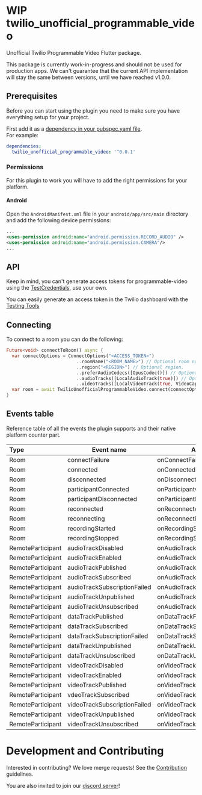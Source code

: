 # WIP twilio_unofficial_programmable_video

Unofficial Twilio Programmable Video Flutter package.

This package is currently work-in-progress and should not be used for production apps. We can't guarantee that the current API implementation will stay the same between versions, until we have reached v1.0.0.

## Prerequisites
Before you can start using the plugin you need to make sure you have everything setup for your project.

First add it as a [dependency in your pubspec.yaml file](https://flutter.dev/docs/development/packages-and-plugins/using-packages).  
For example:
```yaml
dependencies:
  twilio_unofficial_programmable_video: '^0.0.1'
```

### Permissions
For this plugin to work you will have to add the right permissions for your platform.

#### Android
Open the `AndroidManifest.xml` file in your `android/app/src/main` directory and add the following device permissions:
```xml
...
<uses-permission android:name="android.permission.RECORD_AUDIO" />
<uses-permission android:name="android.permission.CAMERA"/>
...
```

## API

Keep in mind, you can't generate access tokens for programmable-video using the [TestCredentials](https://www.twilio.com/docs/iam/test-credentials#supported-resources), use your own.

You can easily generate an access token in the Twilio dashboard with the [Testing Tools](https://www.twilio.com/console/video/project/testing-tools)

## Connecting

To connect to a room you can do the following:

```dart
Future<void> connectToRoom() async {
  var connectOptions = ConnectOptions("<ACCESS_TOKEN>")
                          ..roomName("<ROOM_NAME>") // Optional room name.
                          ..region("<REGION>") // Optional region.
                          ..preferAudioCodecs([OpusCodec()]) // Optional list of preferred AudioCodecs.
                          ..audioTracks([LocalAudioTrack(true)]) // Optional list of audio tracks.
                          ..videoTracks([LocalVideoTrack(true, VideoCapturer.FRONT_CAMERA)]); // Optional list of video tracks.
  var room = await TwilioUnofficialProgrammableVideo.connect(connectOptions);
}
```

## Events table
Reference table of all the events the plugin supports and their native platform counter part.

| Type              | Event name                   | Android                        | iOS |
| :---------------- | ---------------------------- | ------------------------------ | --- |
| Room              | connectFailure               | onConnectFailure               |     |
| Room              | connected                    | onConnected                    |     | 
| Room              | disconnected                 | onDisconnected                 |     |
| Room              | participantConnected         | onParticipantConnected         |     |
| Room              | participantDisconnected      | onParticipantDisconnected      |     |
| Room              | reconnected                  | onReconnected                  |     |
| Room              | reconnecting                 | onReconnecting                 |     |
| Room              | recordingStarted             | onRecordingStarted             |     |
| Room              | recordingStopped             | onRecordingStopped             |     |
| RemoteParticipant | audioTrackDisabled           | onAudioTrackDisabled           |     |
| RemoteParticipant | audioTrackEnabled            | onAudioTrackEnabled            |     |
| RemoteParticipant | audioTrackPublished          | onAudioTrackPublished          |     |
| RemoteParticipant | audioTrackSubscribed         | onAudioTrackSubscribed         |     |
| RemoteParticipant | audioTrackSubscriptionFailed | onAudioTrackSubscriptionFailed |     |
| RemoteParticipant | audioTrackUnpublished        | onAudioTrackUnpublished        |     |
| RemoteParticipant | audioTrackUnsubscribed       | onAudioTrackUnsubscribed       |     |
| RemoteParticipant | dataTrackPublished           | onDataTrackPublished           |     |
| RemoteParticipant | dataTrackSubscribed          | onDataTrackSubscribed          |     |
| RemoteParticipant | dataTrackSubscriptionFailed  | onDataTrackSubscriptionFailed  |     |
| RemoteParticipant | dataTrackUnpublished         | onDataTrackUnpublished         |     |
| RemoteParticipant | dataTrackUnsubscribed        | onDataTrackUnsubscribed        |     |
| RemoteParticipant | videoTrackDisabled           | onVideoTrackDisabled           |     |
| RemoteParticipant | videoTrackEnabled            | onVideoTrackEnabled            |     |
| RemoteParticipant | videoTrackPublished          | onVideoTrackPublished          |     |
| RemoteParticipant | vdeoTrackSubscribed          | onVideoTrackSubscribed         |     |
| RemoteParticipant | videoTrackSubscriptionFailed | onVideoTrackSubscriptionFailed |     |
| RemoteParticipant | videoTrackUnpublished        | onVideoTrackUnpublished        |     |
| RemoteParticipant | videoTrackUnsubscribed       | onVideoTrackUnsubscribed       |     |

# Development and Contributing
Interested in contributing? We love merge requests! See the [Contribution](CONTRIBUTING.md) guidelines.

You are also invited to join our [discord server](https://discord.gg/42x46NH)!